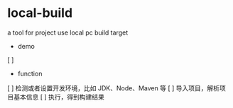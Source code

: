 # local-build
a tool for project use local pc build target

- demo

[ ] 

- function

[ ] 检测或者设置开发环境，比如 JDK、Node、Maven 等
[ ] 导入项目，解析项目基本信息
[ ] 执行，得到构建结果